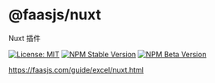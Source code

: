 # @faasjs/nuxt

Nuxt 插件

[![License: MIT](https://img.shields.io/npm/l/@faasjs/nuxt.svg)](https://github.com/faasjs/faasjs/blob/master/packages/faasjs/nuxt/LICENSE)
[![NPM Stable Version](https://img.shields.io/npm/v/@faasjs/nuxt/stable.svg)](https://www.npmjs.com/package/@faasjs/nuxt)
[![NPM Beta Version](https://img.shields.io/npm/v/@faasjs/nuxt/beta.svg)](https://www.npmjs.com/package/@faasjs/nuxt)

https://faasjs.com/guide/excel/nuxt.html
